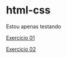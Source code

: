 # html-css

Estou apenas testando
 
<a href="https://GabrielLNascimento.github.io/html-css/exercicios/ex001/index.html">Exercicio 01</a>

<a href="https://GabrielLNascimento.github.io/html-css/exercicios/ex002/index.html">Exercicio 02</a>